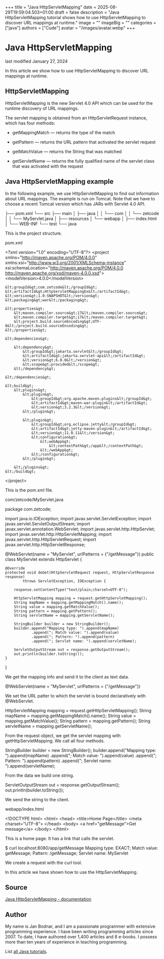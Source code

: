 +++
title = "Java HttpServletMapping"
date = 2025-08-29T19:59:04.503+01:00
draft = false
description = "Java HttpServletMapping tutorial shows how to use HttpServletMapping to discover URL mappings at runtime."
image = ""
imageBig = ""
categories = ["java"]
authors = ["Cude"]
avatar = "/images/avatar.webp"
+++

# Java HttpServletMapping

last modified January 27, 2024

 

In this article we show how to use HttpServletMapping to discover URL mappings
at runtime.

## HttpServletMapping

HttpServletMapping is the new Servlet 4.0 API which can be used for
the runtime discovery of URL mappings.

The servlet mapping is obtained from an HttpServletRequest instance,
which has four methods:

- getMappingMatch — returns the type of the match

- getPattern — returns the URL pattern that activated the servlet request

- getMatchValue — returns the String that was matched

- getServletName — returns the fully qualified name of the servlet class that was activated with the request

## Java HttpServletMapping example

In the following example, we use HttpServletMapping to find out information
about URL mappings. The example is run on Tomcat. Note that we have to choose a recent Tomcat
version which has JARs with Servlet 4.0 API.

├── pom.xml
└── src
    ├── main
    │   ├── java
    │   │   └── com
    │   │       └── zetcode
    │   │           └── MyServlet.java
    │   ├── resources
    │   └── webapp
    │       ├── index.html
    │       └── WEB-INF
    └── test
        └── java

This is the project structure.

pom.xml
  

&lt;?xml version="1.0" encoding="UTF-8"?&gt;
&lt;project xmlns="http://maven.apache.org/POM/4.0.0"
         xmlns:xsi="http://www.w3.org/2001/XMLSchema-instance"
         xsi:schemaLocation="http://maven.apache.org/POM/4.0.0 http://maven.apache.org/xsd/maven-4.0.0.xsd"&gt;
    &lt;modelVersion&gt;4.0.0&lt;/modelVersion&gt;

    &lt;groupId&gt;com.zetcode&lt;/groupId&gt;
    &lt;artifactId&gt;HttpServletMappingEx&lt;/artifactId&gt;
    &lt;version&gt;1.0-SNAPSHOT&lt;/version&gt;
    &lt;packaging&gt;war&lt;/packaging&gt;

    &lt;properties&gt;
        &lt;maven.compiler.source&gt;17&lt;/maven.compiler.source&gt;
        &lt;maven.compiler.target&gt;17&lt;/maven.compiler.target&gt;
        &lt;project.build.sourceEncoding&gt;UTF-8&lt;/project.build.sourceEncoding&gt;
    &lt;/properties&gt;

    &lt;dependencies&gt;

        &lt;dependency&gt;
            &lt;groupId&gt;jakarta.servlet&lt;/groupId&gt;
            &lt;artifactId&gt;jakarta.servlet-api&lt;/artifactId&gt;
            &lt;version&gt;6.0.0&lt;/version&gt;
            &lt;scope&gt;provided&lt;/scope&gt;
        &lt;/dependency&gt;

    &lt;/dependencies&gt;

    &lt;build&gt;
        &lt;plugins&gt;
            &lt;plugin&gt;
                &lt;groupId&gt;org.apache.maven.plugins&lt;/groupId&gt;
                &lt;artifactId&gt;maven-war-plugin&lt;/artifactId&gt;
                &lt;version&gt;3.2.3&lt;/version&gt;
            &lt;/plugin&gt;

            &lt;plugin&gt;
                &lt;groupId&gt;org.eclipse.jetty&lt;/groupId&gt;
                &lt;artifactId&gt;jetty-maven-plugin&lt;/artifactId&gt;
                &lt;version&gt;11.0.11&lt;/version&gt;
                &lt;configuration&gt;
                    &lt;webApp&gt;
                        &lt;contextPath&gt;/app&lt;/contextPath&gt;
                    &lt;/webApp&gt;
                &lt;/configuration&gt;
            &lt;/plugin&gt;

        &lt;/plugins&gt;
    &lt;/build&gt;

&lt;/project&gt;

This is the pom.xml file.

com/zetcode/MyServlet.java
  

package com.zetcode;

import java.io.IOException;
import javax.servlet.ServletException;
import javax.servlet.ServletOutputStream;
import javax.servlet.annotation.WebServlet;
import javax.servlet.http.HttpServlet;
import javax.servlet.http.HttpServletMapping;
import javax.servlet.http.HttpServletRequest;
import javax.servlet.http.HttpServletResponse;

@WebServlet(name = "MyServlet", urlPatterns = {"/getMessage"})
public class MyServlet extends HttpServlet {

    @Override
    protected void doGet(HttpServletRequest request, HttpServletResponse response)
            throws ServletException, IOException {

        response.setContentType("text/plain;charset=UTF-8");

        HttpServletMapping mapping = request.getHttpServletMapping();
        String mapName = mapping.getMappingMatch().name();
        String value = mapping.getMatchValue();
        String pattern = mapping.getPattern();
        String servletName = mapping.getServletName();

        StringBuilder builder = new StringBuilder();
        builder.append("Mapping type: ").append(mapName)
                .append("; Match value: ").append(value)
                .append("; Pattern: ").append(pattern)
                .append("; Servlet name: ").append(servletName);

        ServletOutputStream out = response.getOutputStream();
        out.println(builder.toString());
    }
}

We get the mapping info and send it to the client as text data.

@WebServlet(name = "MyServlet", urlPatterns = {"/getMessage"})

We set the URL patter to which the servlet is bound declaratively with @WebServlet.

HttpServletMapping mapping = request.getHttpServletMapping();
String mapName = mapping.getMappingMatch().name();
String value = mapping.getMatchValue();
String pattern = mapping.getPattern();
String servletName = mapping.getServletName();

From the request object, we get the servlet mapping with getHttpServletMapping.
We call all four methods.

StringBuilder builder = new StringBuilder();
builder.append("Mapping type: ").append(mapName)
        .append("; Match value: ").append(value)
        .append("; Pattern: ").append(pattern)
        .append("; Servlet name: ").append(servletName);

From the data we build one string.

ServletOutputStream out = response.getOutputStream();
out.println(builder.toString());

We send the string to the client.

webapp/index.html
  

&lt;!DOCTYPE html&gt;
&lt;html&gt;
    &lt;head&gt;
        &lt;title&gt;Home Page&lt;/title&gt;
        &lt;meta charset="UTF-8"&gt;
    &lt;/head&gt;
    &lt;body&gt;
        &lt;a href="getMessage"&gt;Get message&lt;/a&gt;
    &lt;/body&gt;
&lt;/html&gt;

This is a home page. It has a link that calls the servlet.

$ curl localhost:8080/app/getMessage
Mapping type: EXACT; Match value: getMessage; Pattern: /getMessage; Servlet name: MyServlet

We create a request with the curl tool.

In this article we have shown how to use the HttpServletMapping.

## Source

[Java HttpServletMapping - documentation](https://tomee.apache.org/jakartaee-9.0/javadoc/jakarta/servlet/http/HttpServletMapping.html)

## Author

My name is Jan Bodnar, and I am a passionate programmer with extensive
programming experience. I have been writing programming articles since 2007.
To date, I have authored over 1,400 articles and 8 e-books. I possess more
than ten years of experience in teaching programming.

List [all Java tutorials](/java/).